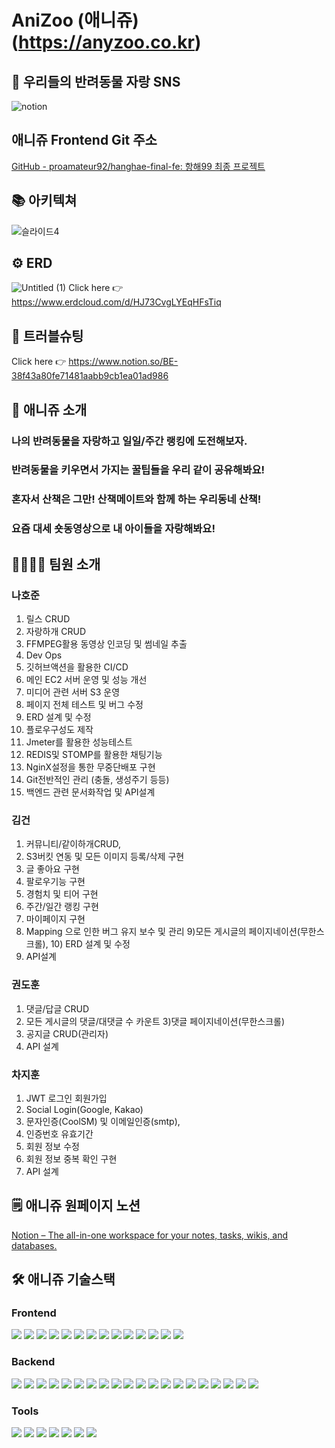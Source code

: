 # **AniZoo (애니쥬)(https://anyzoo.co.kr)**

## 🐾 우리들의 반려동물 자랑 SNS
![notion](https://user-images.githubusercontent.com/72805486/182712873-5e7fb549-18f4-45a4-ae27-a532a0d29814.png)

##  애니쥬 Frontend Git 주소
[GitHub - proamateur92/hanghae-final-fe: 항해99 최종 프로젝트](https://github.com/proamateur92/hanghae-final-fe)

## 📚 아키텍쳐
![슬라이드4](https://user-images.githubusercontent.com/72805486/182712927-fdd67e39-67cb-4db0-bb95-5c66b5602d0f.png)

## ⚙️ ERD
![Untitled (1)](https://user-images.githubusercontent.com/72805486/182786077-cab2fc73-b298-4f7c-8335-ee9caf97f153.png)
Click here 👉 https://www.erdcloud.com/d/HJ73CvgLYEqHFsTiq

## 🎯 트러블슈팅
Click here 👉 https://www.notion.so/BE-38f43a80fe71481aabb9cb1ea01ad986

## 🐹 애니쥬 소개
### **나의 반려동물을 자랑하고 일일/주간 랭킹에 도전해보자.**
### **반려동물을 키우면서 가지는 꿀팁들을 우리 같이 공유해봐요!**
### **혼자서 산책은 그만! 산책메이트와 함께 하는 우리동네 산책!**
### **요즘 대세 숏동영상으로 내 아이들을 자랑해봐요!**

## 👩‍👩‍👧‍👦 팀원 소개
### 나호준
1) 릴스 CRUD
2) 자랑하개 CRUD
3) FFMPEG활용 동영상 인코딩 및 썸네일 추출
4) Dev Ops
5) 깃허브액션을 활용한 CI/CD
6) 메인 EC2 서버 운영 및 성능 개선
7) 미디어 관련 서버 S3 운영
8) 페이지 전체 테스트 및 버그 수정
9) ERD 설계 및 수정
10) 플로우구성도 제작
11) Jmeter를 활용한 성능테스트
12) REDIS및 STOMP를 활용한 채팅기능
13) NginX설정을 통한 무중단배포 구현
14) Git전반적인 관리 (충돌, 생성주기 등등) 
15) 백엔드 관련 문서화작업 및 API설계
### 김건
1) 커뮤니티/같이하개CRUD,
2) S3버킷 연동 및 모든 이미지 등록/삭제 구현
3) 글 좋아요 구현
4) 팔로우기능 구현
5) 경험치 및 티어 구현
6) 주간/일간 랭킹 구현
7) 마이페이지 구현
8) Mapping 으로 인한 버그 유지 보수 및 관리
9)모든 게시글의 페이지네이션(무한스크롤), 10) ERD 설계 및 수정
11) API설계
### 권도훈
1) 댓글/답글 CRUD 
2) 모든 게시글의 댓글/대댓글 수 카운트
3)댓글 페이지네이션(무한스크롤)
4) 공지글 CRUD(관리자)
5) API 설계
### 차지훈
1) JWT 로그인 회원가입
2) Social Login(Google, Kakao)
3) 문자인증(CoolSM) 및 이메일인증(smtp),
4) 인증번호 유효기간
5) 회원 정보 수정
6) 회원 정보 중복 확인 구현
7) API 설계

## 🗒 애니쥬 원페이지 노션
[Notion – The all-in-one workspace for your notes, tasks, wikis, and databases.](https://canary-umbra-040.notion.site/SNS-d4732501dcb949e88b84e83161beaea3)

## 🛠️ 애니쥬 기술스택
### Frontend
<img src="https://img.shields.io/badge/VS Code-007ACC?style=for-the-badge&logo=visualstudiocode&logoColor=white"> <img src="https://img.shields.io/badge/JavaScript-F7DF1E?style=for-the-badge&logo=javascript&logoColor=white"> <img src="https://img.shields.io/badge/React-61DAFB?style=for-the-badge&logo=React&logoColor=white"> <img src="https://img.shields.io/badge/Redux Toolkit-764ABC?style=for-the-badge&logo=Redux&logoColor=white"> <img src="https://img.shields.io/badge/Axios-0088CC?style=for-the-badge&logo=&logoColor=white"> <img src="https://img.shields.io/badge/Styled Components-DB7093?style=for-the-badge&logo=styledcomponents&logoColor=white"> <img src="https://img.shields.io/badge/Styled Reset-DB7093?style=for-the-badge&logo=styledcomponents&logoColor=white"> <img src="https://img.shields.io/badge/Json Server-000000?style=for-the-badge&logo=json&logoColor=white"> <img src="https://img.shields.io/badge/PWA-5a0Fc8?style=for-the-badge&logo=pwa&logoColor=white"> <img src="https://img.shields.io/badge/React GA4-FF4154?style=for-the-badge&logo=reactquery&logoColor=white"> <img src="https://img.shields.io/badge/react player-61dafb?style=for-the-badge&logo=react&logoColor=white"> <img src="https://img.shields.io/badge/sweetalert2-ff61f6?style=for-the-badge&logo=observable&logoColor=white"> <img src="https://img.shields.io/badge/react cookie-09d3ac?style=for-the-badge&logo=react&logoColor=white"> <img src="https://img.shields.io/badge/CSS-1572b6?style=for-the-badge&logo=css3&logoColor=white">

### Backend
<img src="https://img.shields.io/badge/InteliJ IDEA-000000?style=for-the-badge&logo=IntelliJIDEA&logoColor=white"> <img src="https://img.shields.io/badge/java-c01818?style=for-the-badge&logo=coffeescript&logoColor=white"> <img src="https://img.shields.io/badge/spring boot-6DB33f?style=for-the-badge&logo=springboot&logoColor=white"> <img src="https://img.shields.io/badge/spring security-6db33f?style=for-the-badge&logo=springsecurity&logoColor=white"> <img src="https://img.shields.io/badge/mysql-4479a1?style=for-the-badge&logo=mysql&logoColor=white"> <img src="https://img.shields.io/badge/JWT-000000?style=for-the-badge&logo=jsonwebtokens&logoColor=white"> <img src="https://img.shields.io/badge/hibernate-59666c?style=for-the-badge&logo=hibernate&logoColor=white"> <img src="https://img.shields.io/badge/WebSocket-010101?style=for-the-badge&logo=socket.io&logoColor=white"> <img src="https://img.shields.io/badge/STOMP-red?style=for-the-badge&logo=&logoColor=white"> <img src="https://img.shields.io/badge/Amazon s3-569a31?style=for-the-badge&logo=amazons3&logoColor=white"> <img src="https://img.shields.io/badge/Amazon ec2-ff9900?style=for-the-badge&logo=amazonec2&logoColor=white"> <img src="https://img.shields.io/badge/Codedeploy-00485B?style=for-the-badge&logo=keepassxc&logoColor=white"> <img src="https://img.shields.io/badge/github actions-2088ff?style=for-the-badge&logo=githubactions&logoColor=white"> <img src="https://img.shields.io/badge/reds-dc382d?style=for-the-badge&logo=redis&logoColor=white"> <img src="https://img.shields.io/badge/ffmpeg-007808?style=for-the-badge&logo=ffmpeg&logoColor=white"> <img src="https://img.shields.io/badge/coolsms-55c2e1?style=for-the-badge&logo=&logoColor=white"> <img src="https://img.shields.io/badge/nginx-009639?style=for-the-badge&logo=nginx&logoColor=white"> <img src="https://img.shields.io/badge/amazon rds-527fff?style=for-the-badge&logo=amazonrds&logoColor=white"> <img src="https://img.shields.io/badge/Route53-4053d6?style=for-the-badge&logo=amazonaws&logoColor=white"> <img src="https://img.shields.io/badge/ubuntu-e95420?style=for-the-badge&logo=ubuntu&logoColor=white">

### Tools
<img src="https://img.shields.io/badge/gradle-02303a?style=for-the-badge&logo=gradle&logoColor=white"> <img src="https://img.shields.io/badge/figma-f24e1e?style=for-the-badge&logo=figma&logoColor=white"> <img src="https://img.shields.io/badge/notion-000000?style=for-the-badge&logo=notion&logoColor=white"> <img src="https://img.shields.io/badge/git-f05032?style=for-the-badge&logo=git&logoColor=white"> <img src="https://img.shields.io/badge/github-181717?style=for-the-badge&logo=github&logoColor=white"> <img src="https://img.shields.io/badge/sourcetree-0052cc?style=for-the-badge&logo=sourcetree&logoColor=white"> <img src="https://img.shields.io/badge/GitKraken-179287?style=for-the-badge&logo=GitKraken&logoColor=white"> 





